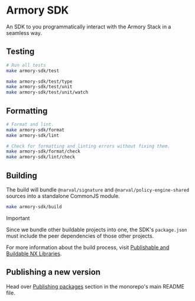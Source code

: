# Armory SDK 

An SDK to you programmatically interact with the Armory Stack in a seamless way.

## Testing

```bash
# Run all tests
make armory-sdk/test

make armory-sdk/test/type
make armory-sdk/test/unit
make armory-sdk/test/unit/watch
```

## Formatting

```bash
# Format and lint. 
make armory-sdk/format
make armory-sdk/lint

# Check for formatting and linting errors without fixing them.
make armory-sdk/format/check
make armory-sdk/lint/check
```

## Building

The build will bundle `@narval/signature` and `@narval/policy-engine-shared`
sources into a standalone CommonJS module.

```bash
make armory-sdk/build
```

> [!IMPORTANT]
> Since we bundle other buildable projects into one, the SDK's `package.json`
> must include the peer dependencies of those other projects.

For more information about the build process, visit [Publishable and Buildable
NX Libraries](https://nx.dev/concepts/buildable-and-publishable-libraries).

## Publishing a new version

Head over [Publishing packages](../../README.md#publishing-packages) section in
the monorepo's main README file.
